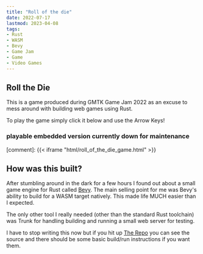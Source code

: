 ```yaml
---
title: "Roll of the die"
date: 2022-07-17
lastmod: 2023-04-08
tags:
- Rust
- WASM
- Bevy
- Game Jam
- Game
- Video Games
---
```

## Roll the Die

This is a game produced during GMTK Game Jam 2022 as an excuse to mess around with building web games using Rust.

To play the game simply click it below and use the Arrow Keys!

### **playable embedded version currently down for maintenance**

[comment]: {{< iframe "html/roll_of_the_die_game.html" >}}

## How was this built?

After stumbling around in the dark for a few hours I found out about a small game engine for Rust called [Bevy](https://bevyengine.org). The main selling point for me was Bevy's ability to build for a WASM target natively. This made life MUCH easier than I expected.

The only other tool I really needed (other than the standard Rust toolchain) was Trunk for handling building and running a small web server for testing.

I have to stop writing this now but if you hit up [The Repo](https://github.com/brstrutt/Roll-of-the-Die) you can see the source and there should be some basic build/run instructions if you want them.
